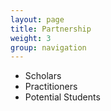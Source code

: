 ```yaml
---
layout: page
title: Partnership
weight: 3
group: navigation
---
```


- Scholars
- Practitioners 
- Potential Students

